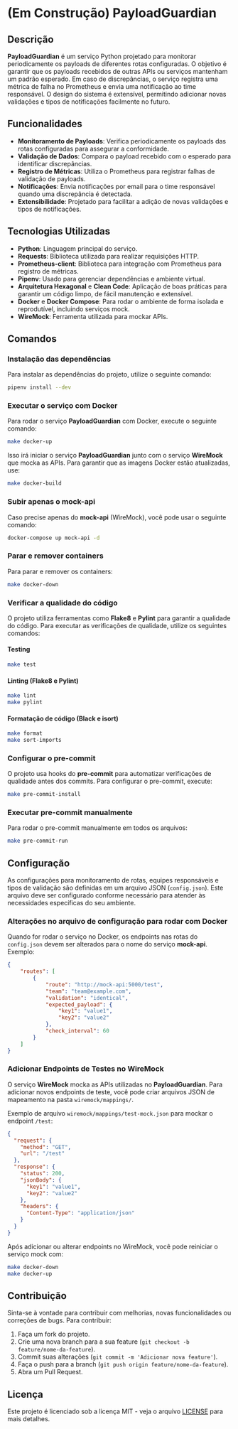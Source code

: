 
# (Em Construção) PayloadGuardian

## Descrição

**PayloadGuardian** é um serviço Python projetado para monitorar periodicamente os payloads de diferentes rotas configuradas. O objetivo é garantir que os payloads recebidos de outras APIs ou serviços mantenham um padrão esperado. Em caso de discrepâncias, o serviço registra uma métrica de falha no Prometheus e envia uma notificação ao time responsável. O design do sistema é extensível, permitindo adicionar novas validações e tipos de notificações facilmente no futuro.

## Funcionalidades

- **Monitoramento de Payloads**: Verifica periodicamente os payloads das rotas configuradas para assegurar a conformidade.
- **Validação de Dados**: Compara o payload recebido com o esperado para identificar discrepâncias.
- **Registro de Métricas**: Utiliza o Prometheus para registrar falhas de validação de payloads.
- **Notificações**: Envia notificações por email para o time responsável quando uma discrepância é detectada.
- **Extensibilidade**: Projetado para facilitar a adição de novas validações e tipos de notificações.

## Tecnologias Utilizadas

- **Python**: Linguagem principal do serviço.
- **Requests**: Biblioteca utilizada para realizar requisições HTTP.
- **Prometheus-client**: Biblioteca para integração com Prometheus para registro de métricas.
- **Pipenv**: Usado para gerenciar dependências e ambiente virtual.
- **Arquitetura Hexagonal** e **Clean Code**: Aplicação de boas práticas para garantir um código limpo, de fácil manutenção e extensível.
- **Docker** e **Docker Compose**: Para rodar o ambiente de forma isolada e reprodutível, incluindo serviços mock.
- **WireMock**: Ferramenta utilizada para mockar APIs.

## Comandos

### Instalação das dependências

Para instalar as dependências do projeto, utilize o seguinte comando:

```bash
pipenv install --dev
```

### Executar o serviço com Docker

Para rodar o serviço **PayloadGuardian** com Docker, execute o seguinte comando:

```bash
make docker-up
```

Isso irá iniciar o serviço **PayloadGuardian** junto com o serviço **WireMock** que mocka as APIs. Para garantir que as imagens Docker estão atualizadas, use:

```bash
make docker-build
```

### Subir apenas o mock-api

Caso precise apenas do **mock-api** (WireMock), você pode usar o seguinte comando:

```bash
docker-compose up mock-api -d
```

### Parar e remover containers

Para parar e remover os containers:

```bash
make docker-down
```

### Verificar a qualidade do código

O projeto utiliza ferramentas como **Flake8** e **Pylint** para garantir a qualidade do código. Para executar as verificações de qualidade, utilize os seguintes comandos:

#### Testing

```bash
make test
```

#### Linting (Flake8 e Pylint)

```bash
make lint
make pylint
```

#### Formatação de código (Black e isort)

```bash
make format
make sort-imports
```

### Configurar o pre-commit

O projeto usa hooks do **pre-commit** para automatizar verificações de qualidade antes dos commits. Para configurar o pre-commit, execute:

```bash
make pre-commit-install
```

### Executar pre-commit manualmente

Para rodar o pre-commit manualmente em todos os arquivos:

```bash
make pre-commit-run
```

## Configuração

As configurações para monitoramento de rotas, equipes responsáveis e tipos de validação são definidas em um arquivo JSON (`config.json`). Este arquivo deve ser configurado conforme necessário para atender às necessidades específicas do seu ambiente.

### Alterações no arquivo de configuração para rodar com Docker

Quando for rodar o serviço no Docker, os endpoints nas rotas do `config.json` devem ser alterados para o nome do serviço **mock-api**. Exemplo:

```json
{
    "routes": [
        {
            "route": "http://mock-api:5000/test",
            "team": "team@example.com",
            "validation": "identical",
            "expected_payload": {
                "key1": "value1",
                "key2": "value2"
            },
            "check_interval": 60
        }
    ]
}
```

### Adicionar Endpoints de Testes no WireMock

O serviço **WireMock** mocka as APIs utilizadas no **PayloadGuardian**. Para adicionar novos endpoints de teste, você pode criar arquivos JSON de mapeamento na pasta `wiremock/mappings/`.

Exemplo de arquivo `wiremock/mappings/test-mock.json` para mockar o endpoint `/test`:

```json
{
  "request": {
    "method": "GET",
    "url": "/test"
  },
  "response": {
    "status": 200,
    "jsonBody": {
      "key1": "value1",
      "key2": "value2"
    },
    "headers": {
      "Content-Type": "application/json"
    }
  }
}
```

Após adicionar ou alterar endpoints no WireMock, você pode reiniciar o serviço mock com:

```bash
make docker-down
make docker-up
```

## Contribuição

Sinta-se à vontade para contribuir com melhorias, novas funcionalidades ou correções de bugs. Para contribuir:

1. Faça um fork do projeto.
2. Crie uma nova branch para a sua feature (`git checkout -b feature/nome-da-feature`).
3. Commit suas alterações (`git commit -m 'Adicionar nova feature'`).
4. Faça o push para a branch (`git push origin feature/nome-da-feature`).
5. Abra um Pull Request.

## Licença

Este projeto é licenciado sob a licença MIT - veja o arquivo [LICENSE](LICENSE) para mais detalhes.

